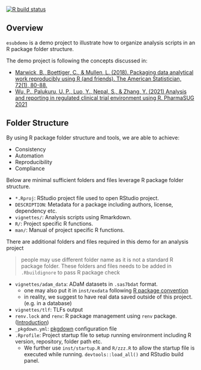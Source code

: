 <!-- badges: start -->
[![R build status](https://github.com/elong0527/esubdemo/workflows/R-CMD-check/badge.svg)](https://github.com/elong0527/esubdemo/actions)
<!-- badges: end -->
  
## Overview

`esubdemo` is a demo project to illustrate how to organize analysis scripts 
in an R package folder structure. 

The demo project is following the concepts discussed in:

- [Marwick, B., Boettiger, C., & Mullen, L. (2018). Packaging data analytical work reproducibly using R (and friends). The American Statistician, 72(1), 80-88.](https://peerj.com/preprints/3192/)
- [Wu, P., Palukuru, U. P., Luo, Y., Nepal, S., & Zhang, Y. (2021) Analysis and reporting in regulated clinical trial environment using R. PharmaSUG 2021](https://www.pharmasug.org/proceedings/2021/AD/PharmaSUG-2021-AD-079.pdf)

## Folder Structure

By using R package folder structure and tools, we are able to achieve:

- Consistency 
- Automation
- Reproducibility 
- Compliance

Below are minimal sufficient folders and files leverage R package folder structure.  

- `*.Rproj`: RStudio project file used to open RStudio project.
- `DESCRIPTION`: Metadata for a package including authors, license, dependency etc.
- `vignettes/`: Analysis scripts using Rmarkdown.
- `R/`: Project specific R functions.
- `man/`: Manual of project specific R functions.

There are additional folders and files required in this demo for an analysis project

> people may use different folder name as it is not a standard R package folder.
> These folders and files needs to be added in `.Rbuildignore` to pass
> R package check 

- `vignettes/adam_data`: ADaM datasets in `.sas7bdat` format.
  + one may also put it in `inst/exdata` following [R package convention](https://r-pkgs.org/data.html)
  + in reality, we suggest to have real data saved outside of this project. (e.g. in a database)
- `vignettes/tlf`: TLFs output 
- `renv.lock` and `renv`: R package management using `renv` package. ([Introduction](https://rstudio.github.io/renv/articles/renv.html)) 
- `_pkgdown.yml`: [pkgdown](https://pkgdown.r-lib.org/articles/pkgdown.html) configuration file
- `.Rprofile`: Project startup file to setup running environment including R version, repository, folder path etc. 
  - We further use `inst/startup.R` and `R/zzz.R` to allow the startup file is executed while running. `devtools::load_all()` and RStudio build panel. 
  

